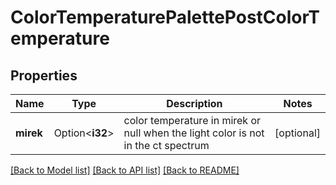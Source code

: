 # ColorTemperaturePalettePostColorTemperature

## Properties

Name | Type | Description | Notes
------------ | ------------- | ------------- | -------------
**mirek** | Option<**i32**> | color temperature in mirek or null when the light color is not in the ct spectrum | [optional]

[[Back to Model list]](../README.md#documentation-for-models) [[Back to API list]](../README.md#documentation-for-api-endpoints) [[Back to README]](../README.md)


